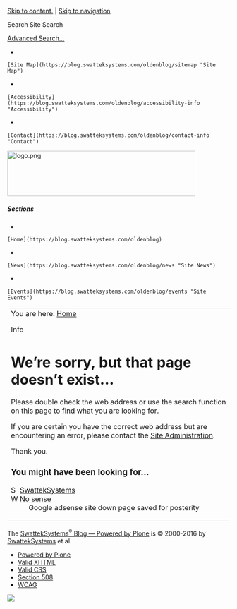 [Skip to content.](https://blog.swatteksystems.com/oldenblog/googsense#documentContent) | [Skip to navigation](https://blog.swatteksystems.com/oldenblog/googsense#portlet-navigation-tree)

Search Site
<span>Search</span>

[Advanced Search…](https://blog.swatteksystems.com/oldenblog/search_form)

-   

    [Site Map](https://blog.swatteksystems.com/oldenblog/sitemap "Site Map")
-   

    [Accessibility](https://blog.swatteksystems.com/oldenblog/accessibility-info "Accessibility")
-   

    [Contact](https://blog.swatteksystems.com/oldenblog/contact-info "Contact")

<a href="https://blog.swatteksystems.com/oldenblog" id="portal-logo"><img src="https://blog.swatteksystems.com/oldenblog/logo.png" title="logo.png" width="426" height="103" /></a>

##### Sections

-   

    [Home](https://blog.swatteksystems.com/oldenblog)
-   

    [News](https://blog.swatteksystems.com/oldenblog/news "Site News")
-   

    [Events](https://blog.swatteksystems.com/oldenblog/events "Site Events")

<span></span>

<table>
<colgroup>
<col width="100%" />
</colgroup>
<tbody>
<tr class="odd">
<td align="left"><div>
<div id="portal-breadcrumbs">
<span id="breadcrumbs-you-are-here">You are here:</span> <a href="https://blog.swatteksystems.com/oldenblog">Home</a>
</div>
<div id="region-content" class="documentContent">
<span id="contentTopLeft"></span> <span id="contentTopRight"></span> <a href="https://blog.swatteksystems.com/oldenblog/"></a>
<dl>
<dt>Info</dt>
<dd>
</dd>
</dl>
<div id="viewlet-above-content">

</div>
<div id="content">
<div id="content">
<div>
<h1 id="were-sorry-but-that-page-doesnt-exist" class="documentFirstHeading">We’re sorry, but that page doesn’t exist…</h1>
<p>Please double check the web address or use the search function on this page to find what you are looking for.</p>
<p>If you are certain you have the correct web address but are encountering an error, please contact the <span> <a href="https://blog.swatteksystems.com/oldenblog/contact-info">Site Administration</a></span>.</p>
<p>Thank you.</p>
<h3 id="you-might-have-been-looking-for">You might have been looking for…</h3>
<dl>
<dt> <img src="https://blog.swatteksystems.com/oldenblog/site_icon.gif" alt="SwattekSystems" width="16" height="16" /> <a href="https://blog.swatteksystems.com/oldenblog/" class="state-">SwattekSystems</a> </dt>
<dd>
</dd>
<dt> <img src="https://blog.swatteksystems.com/oldenblog/weblogentry_icon.gif" alt="Weblog Entry" width="16" height="16" /> <a href="https://blog.swatteksystems.com/oldenblog/whats-that/no-sense/" class="state-published">No sense</a> </dt>
<dd>Google adsense site down page saved for posterity
</dd>
</dl>
</div>
</div>
</div>
<span id="contentBottomLeft"></span> <span id="contentBottomRight"></span>
</div>
</div></td>
</tr>
</tbody>
</table>

The [SwattekSystems<sup>®</sup> Blog — Powered by Plone](http://plone.org) is © 2000-2016 by [SwattekSystems](https://blog.swatteksystems.com/oldenblog) et al.

<span></span>

-   [Powered by Plone](http://plone.org "This site was built using Plone CMS, the Open Source Content Management System. Click for more information.")
-   [Valid XHTML](http://validator.w3.org/check/referer "This site is valid XHTML.")
-   [Valid CSS](http://jigsaw.w3.org/css-validator/check/referer?warning=no&profile=css3&usermedium=all "This site was built with valid CSS.")
-   [Section 508](http://www.section508.gov "This site conforms to the US Government Section 508 Accessibility Guidelines.")
-   [WCAG](http://www.w3.org/WAI/WCAG1AA-Conformance "This site conforms to the W3C-WAI Web Content Accessibility Guidelines.")

![](https://blog.swatteksystems.com/oldenblog/spinner.gif)
